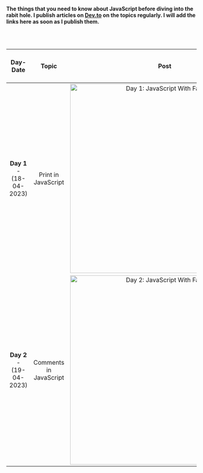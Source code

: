 <p alighn="center"> <b>The things that you need to know about JavaScript before diving into the rabit hole. I publish articles on <a href="https://dev.to/fahimfba">Dev.to</a> on the topics regularly. I will add the links here as soon as I publish them.</b></p>

<br>
<br>

|       **Day-Date**       |       **Topic**        |                                                                             **Post**                                                                             |                                                    **Blog Post / Article Link**                                                     | **YouTube Video Link** |
| :----------------------: | :--------------------: | :--------------------------------------------------------------------------------------------------------------------------------------------------------------: | :---------------------------------------------------------------------------------------------------------------------------------: | :--------------------: |
| **Day 1** - (18-04-2023) |  Print in JavaScript   | <img src="https://user-images.githubusercontent.com/64195132/233771033-61c8fdb1-19bc-46e0-a7bd-08a6400e9b43.png" alt="Day 1: JavaScript With Fahim" width="500"> |                         [`Blog`](https://dev.to/fahimfba/learn-javascript-printing-your-first-message-2m04)                         |          N/A           |
| **Day 2** - (19-04-2023) | Comments in JavaScript | <img src="https://user-images.githubusercontent.com/64195132/233770979-dc81e6d7-1b45-45cf-bc7e-b4740bd19ea6.png" alt="Day 2: JavaScript With Fahim" width="500"> | [`Blog`](https://dev.to/fahimfba/mastering-javascript-unraveling-the-art-of-effective-commenting-for-better-code-collaboration-46b) |          N/A           |
